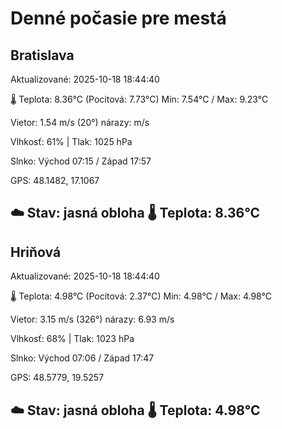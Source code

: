 ﻿# Denné počasie pre mestá

## Bratislava
Aktualizované: 2025-10-18 18:44:40

🌡️ Teplota: 8.36°C 
(Pocitová: 7.73°C)
Min: 7.54°C / Max: 9.23°C

Vietor: 1.54 m/s    (20°) 
nárazy:  m/s

Vlhkosť: 61% | Tlak: 1025 hPa

Slnko: Východ 07:15 / Západ 17:57

GPS: 48.1482, 17.1067

☁️ Stav: jasná obloha        🌡️ Teplota: 8.36°C
---

## Hriňová
Aktualizované: 2025-10-18 18:44:40

🌡️ Teplota: 4.98°C 
(Pocitová: 2.37°C)
Min: 4.98°C / Max: 4.98°C

Vietor: 3.15 m/s (326°)
nárazy: 6.93 m/s

Vlhkosť: 68% | Tlak: 1023 hPa

Slnko: Východ 07:06 / Západ 17:47

GPS: 48.5779, 19.5257

☁️ Stav: jasná obloha        🌡️ Teplota: 4.98°C
---
